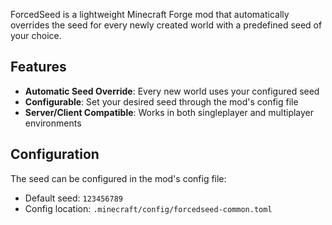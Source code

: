 ForcedSeed is a lightweight Minecraft Forge mod that automatically overrides the seed for every newly created world with a predefined seed of your choice.

## Features

- **Automatic Seed Override**: Every new world uses your configured seed
- **Configurable**: Set your desired seed through the mod's config file
- **Server/Client Compatible**: Works in both singleplayer and multiplayer environments

## Configuration

The seed can be configured in the mod's config file:
- Default seed: `123456789`
- Config location: `.minecraft/config/forcedseed-common.toml`
